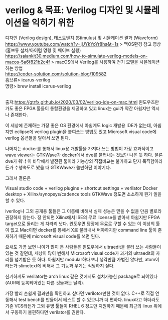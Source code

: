 # verilog & 목표: Verilog 디자인 및 시뮬레이션을 익히기 위한
디자인 (Verilog design), 테스트벤치 (Stimulus) 및 시뮬레이션 결과 (Waveform) 
<br>https://www.youtube.com/watch?v=jUYkYoYr8hs&t=1s > 맥OS환경 참고 영상 (홈브류 설치/아이텀 명령 및 웨이브 실행)
<br>https://saiankit30.medium.com/how-to-simulate-verilog-models-on-macos-5a6f821b2c4f > macOS에서 Verilog를 사용하여 전기 모델을 시뮬레이션하는 방법
<br>https://coder-solution.com/solution-blog/109582
<br> 홈브류> icarus-verilog
<br> 명령> brew install icarus-verilog

<br>출저:https://gtrfx.github.io/2020/03/02/verilog-ide-on-mac.html
윈도우즈만 가도 좋은 FPGA 툴들이 통합환경을 제공하고 있고 linux는 gui가 약간 아쉽지만 역시나 존재한다.

이 세상에 존재하는 가장 좋은 OS 환경에서 아쉽게도 logic 개발용 IDE가 없는데, 아쉽지만 eclipse에 verilog plugin을 붙여쓰는 방법도 있고 Microsoft visual code에 verilog 옵션들을 달아서 쓰면 된다.

나머지는 docker를 통해서 linux용 개발툴을 가져다 쓰는 방법이 가장 효과적이고 wave viewer는 GTKWave가 docker에서 dve를 불러내는 것보단 나은 듯 하다. 물론 dve가 워낙 이 바닥에서 발전된 툴이라 기능상의 직접비교는 불가하고 단지 묵직함이라든가 수행속도로 봤을 때 GTKWave가 쓸만하단 이야기다.

그래서 결론은

Visual studio code + verilog plugins + shortcut settings + verilator
Docker desktop + Xilinx/synopsys/cadence tools
GTKWave
정도면 소소하게 뭔가 일을 할 수 있다.

iverilog나 그외 공개용 툴들은 그 이름에 비해서 실제 성능은 믿을 수 없을 만큼 별로라 권장하지 않는다. 정 안되면 Xilinx에서 ISE의 무료 license를 받아서 아쉽지만 FPGA target으로 돌리는 게 차라리 낫다. 윈도우면 당장에 무료로 구할 수 있는 이 이상의 툴이 없고 Mac이면 docker를 통해서 X로 불러내서 써야하지만 command line 툴이 존재하기 때문에 microsoft visual code를 쓰면 된다.

요새도 가끔 보면 나이가 많이 든 사람들은 윈도우에서 ultraedit을 불러 쓰는 사람들이 있는 것 같던데, 세상이 많이 변해서 Microsoft visual code가 과거의 ultraedit의 자리를 넘겨받은 듯 하다. 아쉽지만 modular하다보니 생각만큼 가볍진 않다만, atom이라든가 slimetext에 비해서 그 기능과 무게는 적당하지 싶다.

신기하게도 verilator는 arch linux 같은 것에서도 설치가능한 package로 되어있다 (AUR에 등록되어있는 다른 것들과는 달리).

가장 빨리 손쉽게 결과만을 확인하고 싶다면 verilotor만한 것이 없다. C++로 직접 연동해서 test bench를 만들어서 테스트 할 수 있으니까 더 편하다. linux라고 하더라도 기존 VCS라든가 그외 유명 툴들이 RHEL 6 정도만 지원하기 때문에 최근의 linux 위에서 구동하기 불편하다면 verilator를 권한다.
